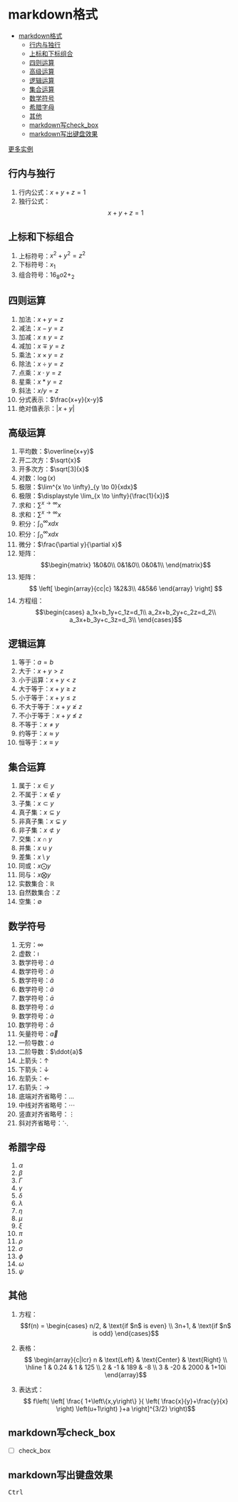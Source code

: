 # markdown格式

<!-- TOC -->

- [markdown格式](#markdown格式)
    - [行内与独行](#行内与独行)
    - [上标和下标组合](#上标和下标组合)
    - [四则运算](#四则运算)
    - [高级运算](#高级运算)
    - [逻辑运算](#逻辑运算)
    - [集合运算](#集合运算)
    - [数学符号](#数学符号)
    - [希腊字母](#希腊字母)
    - [其他](#其他)
    - [markdown写check_box](#markdown写check_box)
    - [markdown写出键盘效果](#markdown写出键盘效果)

<!-- /TOC -->

[更多实例](https://math.meta.stackexchange.com/questions/5020/mathjax-basic-tutorial-and-quick-reference?page=1&tab=votes#tab-top)

## 行内与独行

1. 行内公式：$x+y+z=1$
2. 独行公式：$$x+y+z=1$$

## 上标和下标组合

1. 上标符号：$x^2+y^2=z^2$
2. 下标符号：$x_1$
3. 组合符号：${16}_{8}o{2+}_{2}$

## 四则运算

1. 加法：$x+y=z$
2. 减法：$x-y=z$
3. 加减：$x \pm y=z$
4. 减加：$x \mp y=z$
5. 乘法：$x \times y=z$
6. 除法：$x \div y=z$
7. 点乘：$x \cdot y=z$
8. 星乘：$x \ast y=z$
9. 斜法：$x / y=z$
10. 分式表示：$\frac{x+y}{x-y}$
11. 绝对值表示：$|x+y|$

## 高级运算

1. 平均数：$\overline{x+y}$
2. 开二次方：$\sqrt{x}$
3. 开多次方：$\sqrt[3]{x}$
4. 对数：$\log(x)$
5. 极限：$\lim^{x \to \infty}_{y \to 0}{xdx}$
6. 极限：$\displaystyle \lim_{x \to \infty}{\frac{1}{x}}$
7. 求和：$\sum^{x \to \infty}{x}$
8. 求和：$\displaystyle \sum^{x \to \infty}{x}$
9. 积分：$\int^{\infty}_{0}{xdx}$
10. 积分：$\displaystyle \int^{\infty}_{0}{xdx}$
11. 微分：$\frac{\partial y}{\partial x}$
12. 矩阵：$$\begin{matrix}
1&0&0\\
0&1&0\\
0&0&1\\
\end{matrix}$$
13. 矩阵：$$ \left[
\begin{array}{cc|c}
  1&2&3\\
  4&5&6
\end{array}
\right] $$
14. 方程组：$$\begin{cases}
a_1x+b_1y+c_1z=d_1\\
a_2x+b_2y+c_2z=d_2\\
a_3x+b_3y+c_3z=d_3\\
\end{cases}$$

## 逻辑运算

1. 等于：$a=b$
2. 大于：$x+y>z$
3. 小于运算：$x+y<z$
4. 大于等于：$x+y \geq z$
5. 小于等于：$x+y \leq z$
6. 不大于等于：$x+y \ngeq z$
7. 不小于等于：$x+y \nleq z$
8. 不等于：$x \neq y$
9. 约等于：$x \approx y$
10. 恒等于：$x \equiv y$

## 集合运算

1. 属于：$x \in y$
2. 不属于：$x \notin y$
3. 子集：$x \subset y$
4. 真子集：$x \subseteq y$
5. 非真子集：$x \subsetneq y$
6. 非子集：$x \not\subset y$
7. 交集：$x \cap y$
8. 并集：$x \cup y$
9. 差集：$x \setminus y$
10. 同或：$x \bigodot y$
11. 同与：$x \bigotimes y$
12. 实数集合：$\mathbb{R}$
13. 自然数集合：$\mathbb{Z}$
14. 空集：$\emptyset$

## 数学符号

1. 无穷：$\infty$
2. 虚数：$\imath$
3. 数学符号：$\hat{a}$
4. 数学符号：$\check{a}$
5. 数学符号：$\breve{a}$
6. 数学符号：$\tilde{a}$
7. 数学符号：$\bar{a}$
8. 数学符号：$\acute{a}$
9. 数学符号：$\grave{a}$
10. 数学符号：$\mathring{a}$
11. 矢量符号：$\vec{a}$
12. 一阶导数：$\dot{a}$
13. 二阶导数：$\ddot{a}$
14. 上箭头：$\uparrow$
15. 下箭头：$\downarrow$
16. 左箭头：$\leftarrow$
17. 右箭头：$\rightarrow$
18. 底端对齐省略号：$\ldots$
19. 中线对齐省略号：$\cdots$
20. 竖直对齐省略号：$\vdots$
21. 斜对齐省略号：$\ddots$

## 希腊字母

1. $\alpha$
2. $\beta$
3. $\Gamma$
4. $\gamma$
5. $\delta$
6. $\lambda$
7. $\eta$
8. $\mu$
9. $\xi$
10. $\pi$
11. $\rho$
12. $\sigma$
13. $\phi$
14. $\omega$
15. $\psi$

## 其他

1. 方程：$$f(n) =
\begin{cases}
n/2,  & \text{if $n$ is even} \\
3n+1, & \text{if $n$ is odd}
\end{cases}$$

2. 表格：$$
\begin{array}{c|lcr}
n & \text{Left} & \text{Center} & \text{Right} \\
\hline
1 & 0.24 & 1 & 125 \\
2 & -1 & 189 & -8 \\
3 & -20 & 2000 & 1+10i
\end{array}$$

3. 表达式：$$
f\left(
   \left[
     \frac{
       1+\left\{x,y\right\}
     }{
       \left(
          \frac{x}{y}+\frac{y}{x}
       \right)
       \left(u+1\right)
     }+a
   \right]^{3/2}
\right)$$

## markdown写check_box

- [ ] check_box

## markdown写出键盘效果

<kbd>Ctrl</kbd>
